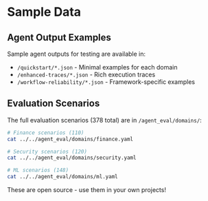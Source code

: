 # Sample Data

## Agent Output Examples

Sample agent outputs for testing are available in:

- `/quickstart/*.json` - Minimal examples for each domain
- `/enhanced-traces/*.json` - Rich execution traces
- `/workflow-reliability/*.json` - Framework-specific examples

## Evaluation Scenarios

The full evaluation scenarios (378 total) are in `/agent_eval/domains/`:

```bash
# Finance scenarios (110)
cat ../../agent_eval/domains/finance.yaml

# Security scenarios (120)  
cat ../../agent_eval/domains/security.yaml

# ML scenarios (148)
cat ../../agent_eval/domains/ml.yaml
```

These are open source - use them in your own projects!